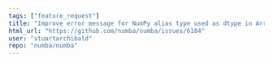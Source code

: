 ```yaml
---
tags: ["feature_request"]
title: "Improve error message for NumPy alias type used as dtype in ArrayNdCtors"
html_url: "https://github.com/numba/numba/issues/6184"
user: "stuartarchibald"
repo: "numba/numba"
---
```


